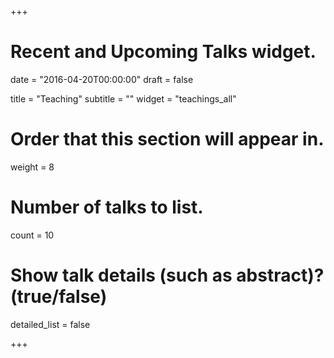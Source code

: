 +++
# Recent and Upcoming Talks widget.

date = "2016-04-20T00:00:00"
draft = false

title = "Teaching"
subtitle = ""
widget = "teachings_all"

# Order that this section will appear in.
weight = 8

# Number of talks to list.
count = 10

# Show talk details (such as abstract)? (true/false)
detailed_list = false

+++
